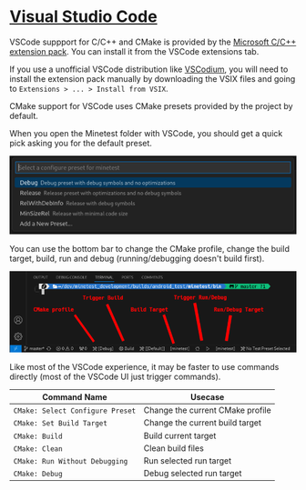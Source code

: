 # [Visual Studio Code](https://code.visualstudio.com)

VSCode suppport for C/C++ and CMake is provided by
the [Microsoft C/C++ extension pack](https://marketplace.visualstudio.com/items?itemName=ms-vscode.cpptools-extension-pack).
You can install it from the VSCode extensions tab.

If you use a unofficial VSCode distribution like [VSCodium](https://vscodium.com), you will need to install the
extension pack manually by downloading the VSIX files and going to `Extensions > ... > Install from VSIX`.

CMake support for VSCode uses CMake presets provided by the project by default.

When you open the Minetest folder with VSCode, you should get a quick pick asking you for the default preset.

![VSCode CMake Preset Selection](vscode_cmake_preset_selection.png)

You can use the bottom bar to change the CMake profile, change the build target, build, run and debug (running/debugging doesn't build first).

![VSCode Toolbar](vscode_toolbar.png)

Like most of the VSCode experience, it may be faster to use commands directly (most of the VSCode UI just trigger commands).

| Command Name                     | Usecase                          |
|----------------------------------|----------------------------------|
| `CMake: Select Configure Preset` | Change the current CMake profile |
| `CMake: Set Build Target`        | Change the current build target  |
| `CMake: Build`                   | Build current target             |
| `CMake: Clean`                   | Clean build files                |
| `CMake: Run Without Debugging`   | Run selected run target          |
| `CMake: Debug`                   | Debug selected run target        |
